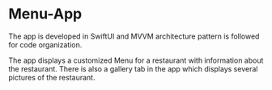 # Menu-App

The app is developed in SwiftUI and MVVM architecture pattern is followed for code organization. 

The app displays a customized Menu for a restaurant with information about the restaurant. There is also a gallery tab in the app which displays several pictures of the restaurant.
